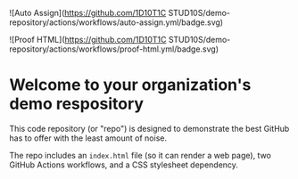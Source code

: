 ![Auto Assign](https://github.com/1D10T1C STUD10S/demo-repository/actions/workflows/auto-assign.yml/badge.svg)

![Proof HTML](https://github.com/1D10T1C STUD10S/demo-repository/actions/workflows/proof-html.yml/badge.svg)

# Welcome to your organization's demo respository
This code repository (or "repo") is designed to demonstrate the best GitHub has to offer with the least amount of noise.

The repo includes an `index.html` file (so it can render a web page), two GitHub Actions workflows, and a CSS stylesheet dependency.
